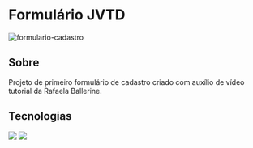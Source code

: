 <h1>Formulário JVTD</h1>

![formulario-cadastro](https://github.com/user-attachments/assets/5abac79a-8170-4f58-843c-6f69a9788b21)

<h2>Sobre</h2>
<p>Projeto de primeiro formulário de cadastro criado com auxílio de vídeo tutorial da Rafaela Ballerine.</p>

## Tecnologias
<div>
  <img src="https://img.shields.io/badge/HTML-239120?style=for-the-badge&logo=html5&logoColor=white">
  <img src="https://img.shields.io/badge/CSS-239120?&style=for-the-badge&logo=css3&logoColor=white">
</div>


